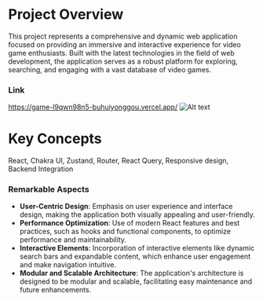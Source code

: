 # Project Overview
This project represents a comprehensive and dynamic web application focused on providing an immersive and interactive experience for video game enthusiasts. Built with the latest technologies in the field of web development, the application serves as a robust platform for exploring, searching, and engaging with a vast database of video games.

### Link
https://game-l9qwn98n5-buhuiyonggou.vercel.app/
![Alt text](Game-hub/gamehub_screenshot.jpg)


# Key Concepts
React, Chakra UI, Zustand, Router, React Query, Responsive design, Backend Integration

### Remarkable Aspects

- **User-Centric Design**: Emphasis on user experience and interface design, making the application both visually appealing and user-friendly.
- **Performance Optimization**: Use of modern React features and best practices, such as hooks and functional components, to optimize performance and maintainability.
- **Interactive Elements**: Incorporation of interactive elements like dynamic search bars and expandable content, which enhance user engagement and make navigation intuitive.
- **Modular and Scalable Architecture**: The application's architecture is designed to be modular and scalable, facilitating easy maintenance and future enhancements.

